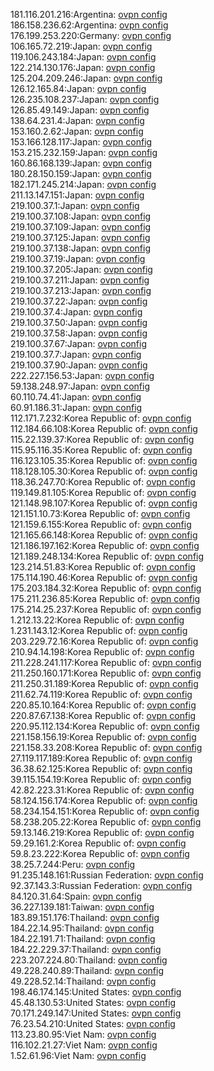 181.116.201.216:Argentina: [ovpn config](vpn/181_116_201_216.ovpn)  
186.158.236.62:Argentina: [ovpn config](vpn/186_158_236_62.ovpn)  
176.199.253.220:Germany: [ovpn config](vpn/176_199_253_220.ovpn)  
106.165.72.219:Japan: [ovpn config](vpn/106_165_72_219.ovpn)  
119.106.243.184:Japan: [ovpn config](vpn/119_106_243_184.ovpn)  
122.214.130.176:Japan: [ovpn config](vpn/122_214_130_176.ovpn)  
125.204.209.246:Japan: [ovpn config](vpn/125_204_209_246.ovpn)  
126.12.165.84:Japan: [ovpn config](vpn/126_12_165_84.ovpn)  
126.235.108.237:Japan: [ovpn config](vpn/126_235_108_237.ovpn)  
126.85.49.149:Japan: [ovpn config](vpn/126_85_49_149.ovpn)  
138.64.231.4:Japan: [ovpn config](vpn/138_64_231_4.ovpn)  
153.160.2.62:Japan: [ovpn config](vpn/153_160_2_62.ovpn)  
153.166.128.117:Japan: [ovpn config](vpn/153_166_128_117.ovpn)  
153.215.232.159:Japan: [ovpn config](vpn/153_215_232_159.ovpn)  
160.86.168.139:Japan: [ovpn config](vpn/160_86_168_139.ovpn)  
180.28.150.159:Japan: [ovpn config](vpn/180_28_150_159.ovpn)  
182.171.245.214:Japan: [ovpn config](vpn/182_171_245_214.ovpn)  
211.13.147.151:Japan: [ovpn config](vpn/211_13_147_151.ovpn)  
219.100.37.1:Japan: [ovpn config](vpn/219_100_37_1.ovpn)  
219.100.37.108:Japan: [ovpn config](vpn/219_100_37_108.ovpn)  
219.100.37.109:Japan: [ovpn config](vpn/219_100_37_109.ovpn)  
219.100.37.125:Japan: [ovpn config](vpn/219_100_37_125.ovpn)  
219.100.37.138:Japan: [ovpn config](vpn/219_100_37_138.ovpn)  
219.100.37.19:Japan: [ovpn config](vpn/219_100_37_19.ovpn)  
219.100.37.205:Japan: [ovpn config](vpn/219_100_37_205.ovpn)  
219.100.37.211:Japan: [ovpn config](vpn/219_100_37_211.ovpn)  
219.100.37.213:Japan: [ovpn config](vpn/219_100_37_213.ovpn)  
219.100.37.22:Japan: [ovpn config](vpn/219_100_37_22.ovpn)  
219.100.37.4:Japan: [ovpn config](vpn/219_100_37_4.ovpn)  
219.100.37.50:Japan: [ovpn config](vpn/219_100_37_50.ovpn)  
219.100.37.58:Japan: [ovpn config](vpn/219_100_37_58.ovpn)  
219.100.37.67:Japan: [ovpn config](vpn/219_100_37_67.ovpn)  
219.100.37.7:Japan: [ovpn config](vpn/219_100_37_7.ovpn)  
219.100.37.90:Japan: [ovpn config](vpn/219_100_37_90.ovpn)  
222.227.156.53:Japan: [ovpn config](vpn/222_227_156_53.ovpn)  
59.138.248.97:Japan: [ovpn config](vpn/59_138_248_97.ovpn)  
60.110.74.41:Japan: [ovpn config](vpn/60_110_74_41.ovpn)  
60.91.186.31:Japan: [ovpn config](vpn/60_91_186_31.ovpn)  
112.171.7.232:Korea Republic of: [ovpn config](vpn/112_171_7_232.ovpn)  
112.184.66.108:Korea Republic of: [ovpn config](vpn/112_184_66_108.ovpn)  
115.22.139.37:Korea Republic of: [ovpn config](vpn/115_22_139_37.ovpn)  
115.95.116.35:Korea Republic of: [ovpn config](vpn/115_95_116_35.ovpn)  
116.123.105.35:Korea Republic of: [ovpn config](vpn/116_123_105_35.ovpn)  
118.128.105.30:Korea Republic of: [ovpn config](vpn/118_128_105_30.ovpn)  
118.36.247.70:Korea Republic of: [ovpn config](vpn/118_36_247_70.ovpn)  
119.149.81.105:Korea Republic of: [ovpn config](vpn/119_149_81_105.ovpn)  
121.148.98.107:Korea Republic of: [ovpn config](vpn/121_148_98_107.ovpn)  
121.151.10.73:Korea Republic of: [ovpn config](vpn/121_151_10_73.ovpn)  
121.159.6.155:Korea Republic of: [ovpn config](vpn/121_159_6_155.ovpn)  
121.165.66.148:Korea Republic of: [ovpn config](vpn/121_165_66_148.ovpn)  
121.186.197.162:Korea Republic of: [ovpn config](vpn/121_186_197_162.ovpn)  
121.189.248.134:Korea Republic of: [ovpn config](vpn/121_189_248_134.ovpn)  
123.214.51.83:Korea Republic of: [ovpn config](vpn/123_214_51_83.ovpn)  
175.114.190.46:Korea Republic of: [ovpn config](vpn/175_114_190_46.ovpn)  
175.203.184.32:Korea Republic of: [ovpn config](vpn/175_203_184_32.ovpn)  
175.211.236.85:Korea Republic of: [ovpn config](vpn/175_211_236_85.ovpn)  
175.214.25.237:Korea Republic of: [ovpn config](vpn/175_214_25_237.ovpn)  
1.212.13.22:Korea Republic of: [ovpn config](vpn/1_212_13_22.ovpn)  
1.231.143.12:Korea Republic of: [ovpn config](vpn/1_231_143_12.ovpn)  
203.229.72.16:Korea Republic of: [ovpn config](vpn/203_229_72_16.ovpn)  
210.94.14.198:Korea Republic of: [ovpn config](vpn/210_94_14_198.ovpn)  
211.228.241.117:Korea Republic of: [ovpn config](vpn/211_228_241_117.ovpn)  
211.250.160.171:Korea Republic of: [ovpn config](vpn/211_250_160_171.ovpn)  
211.250.31.189:Korea Republic of: [ovpn config](vpn/211_250_31_189.ovpn)  
211.62.74.119:Korea Republic of: [ovpn config](vpn/211_62_74_119.ovpn)  
220.85.10.164:Korea Republic of: [ovpn config](vpn/220_85_10_164.ovpn)  
220.87.67.138:Korea Republic of: [ovpn config](vpn/220_87_67_138.ovpn)  
220.95.112.134:Korea Republic of: [ovpn config](vpn/220_95_112_134.ovpn)  
221.158.156.19:Korea Republic of: [ovpn config](vpn/221_158_156_19.ovpn)  
221.158.33.208:Korea Republic of: [ovpn config](vpn/221_158_33_208.ovpn)  
27.119.117.189:Korea Republic of: [ovpn config](vpn/27_119_117_189.ovpn)  
36.38.62.125:Korea Republic of: [ovpn config](vpn/36_38_62_125.ovpn)  
39.115.154.19:Korea Republic of: [ovpn config](vpn/39_115_154_19.ovpn)  
42.82.223.31:Korea Republic of: [ovpn config](vpn/42_82_223_31.ovpn)  
58.124.156.174:Korea Republic of: [ovpn config](vpn/58_124_156_174.ovpn)  
58.234.154.151:Korea Republic of: [ovpn config](vpn/58_234_154_151.ovpn)  
58.238.205.22:Korea Republic of: [ovpn config](vpn/58_238_205_22.ovpn)  
59.13.146.219:Korea Republic of: [ovpn config](vpn/59_13_146_219.ovpn)  
59.29.161.2:Korea Republic of: [ovpn config](vpn/59_29_161_2.ovpn)  
59.8.23.222:Korea Republic of: [ovpn config](vpn/59_8_23_222.ovpn)  
38.25.7.244:Peru: [ovpn config](vpn/38_25_7_244.ovpn)  
91.235.148.161:Russian Federation: [ovpn config](vpn/91_235_148_161.ovpn)  
92.37.143.3:Russian Federation: [ovpn config](vpn/92_37_143_3.ovpn)  
84.120.31.64:Spain: [ovpn config](vpn/84_120_31_64.ovpn)  
36.227.139.181:Taiwan: [ovpn config](vpn/36_227_139_181.ovpn)  
183.89.151.176:Thailand: [ovpn config](vpn/183_89_151_176.ovpn)  
184.22.14.95:Thailand: [ovpn config](vpn/184_22_14_95.ovpn)  
184.22.191.71:Thailand: [ovpn config](vpn/184_22_191_71.ovpn)  
184.22.229.37:Thailand: [ovpn config](vpn/184_22_229_37.ovpn)  
223.207.224.80:Thailand: [ovpn config](vpn/223_207_224_80.ovpn)  
49.228.240.89:Thailand: [ovpn config](vpn/49_228_240_89.ovpn)  
49.228.52.14:Thailand: [ovpn config](vpn/49_228_52_14.ovpn)  
198.46.174.145:United States: [ovpn config](vpn/198_46_174_145.ovpn)  
45.48.130.53:United States: [ovpn config](vpn/45_48_130_53.ovpn)  
70.171.249.147:United States: [ovpn config](vpn/70_171_249_147.ovpn)  
76.23.54.210:United States: [ovpn config](vpn/76_23_54_210.ovpn)  
113.23.80.95:Viet Nam: [ovpn config](vpn/113_23_80_95.ovpn)  
116.102.21.27:Viet Nam: [ovpn config](vpn/116_102_21_27.ovpn)  
1.52.61.96:Viet Nam: [ovpn config](vpn/1_52_61_96.ovpn)  
